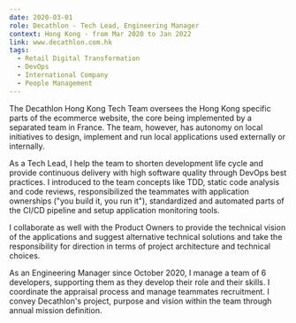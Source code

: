 ```yaml
---
date: 2020-03-01
role: Decathlon - Tech Lead, Engineering Manager
context: Hong Kong - from Mar 2020 to Jan 2022
link: www.decathlon.com.hk
tags:
  - Retail Digital Transformation
  - DevOps
  - International Company
  - People Management
---
```

The Decathlon Hong Kong Tech Team oversees the Hong Kong specific parts of the ecommerce website, the core being implemented by a separated team in France. The team, however, has autonomy on local initiatives to design, implement and run local applications used externally or internally.

As a Tech Lead, I help the team to shorten development life cycle and provide continuous delivery with high software quality through DevOps best practices. I introduced to the team concepts like TDD, static code analysis and code reviews, responsibilized the teammates with application ownerships ("you build it, you run it"), standardized and automated parts of the CI/CD pipeline and setup application monitoring tools.

I collaborate as well with the Product Owners to provide the technical vision of the applications and suggest alternative technical solutions and take the responsibility for direction in terms of project architecture and technical choices.

As an Engineering Manager since October 2020, I manage a team of 6 developers, supporting them as they develop their role and their skills. I coordinate the appraisal process and manage teammates recruitment. I convey Decathlon's project, purpose and vision within the team through annual mission definition.

